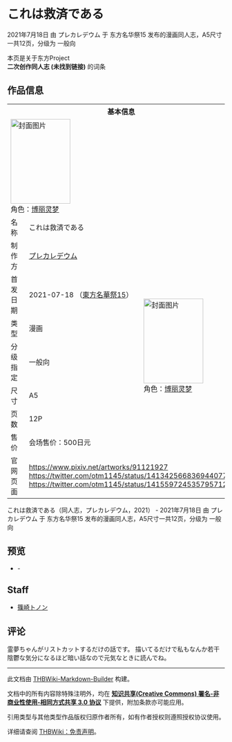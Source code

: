 # これは救済である

<!-- source html: G:\repos\THBWiki-Markdown-Builder\THBWikiMarkdown\Temp\main\0\06\ns0%3A%E3%81%93%E3%82%8C%E3%81%AF%E6%95%91%E6%B8%88%E3%81%A7%E3%81%82%E3%82%8B.html -->

2021年7月18日 由 プレカレデウム 于 东方名华祭15 发布的漫画同人志，A5尺寸一共12页，分级为 一般向

本页是关于东方Project  
 **二次创作同人志 (未找到链接)** 的词条

## 作品信息

<table><tbody><tr><th colspan="3">基本信息</th></tr><tr><td class="cover-artwork-mobile" colspan="2"><a href="./文件-これは救済である封面.jpg.md" class="image" title="封面图片"><img alt="封面图片" src="https://upload.thwiki.cc/thumb/f/f6/%E3%81%93%E3%82%8C%E3%81%AF%E6%95%91%E6%B8%88%E3%81%A7%E3%81%82%E3%82%8B%E5%B0%81%E9%9D%A2.jpg/138px-%E3%81%93%E3%82%8C%E3%81%AF%E6%95%91%E6%B8%88%E3%81%A7%E3%81%82%E3%82%8B%E5%B0%81%E9%9D%A2.jpg" decoding="async" loading="lazy" width="138" height="196" srcset="https://upload.thwiki.cc/thumb/f/f6/%E3%81%93%E3%82%8C%E3%81%AF%E6%95%91%E6%B8%88%E3%81%A7%E3%81%82%E3%82%8B%E5%B0%81%E9%9D%A2.jpg/207px-%E3%81%93%E3%82%8C%E3%81%AF%E6%95%91%E6%B8%88%E3%81%A7%E3%81%82%E3%82%8B%E5%B0%81%E9%9D%A2.jpg 1.5x, https://upload.thwiki.cc/thumb/f/f6/%E3%81%93%E3%82%8C%E3%81%AF%E6%95%91%E6%B8%88%E3%81%A7%E3%81%82%E3%82%8B%E5%B0%81%E9%9D%A2.jpg/276px-%E3%81%93%E3%82%8C%E3%81%AF%E6%95%91%E6%B8%88%E3%81%A7%E3%81%82%E3%82%8B%E5%B0%81%E9%9D%A2.jpg 2x" data-file-width="1000" data-file-height="1419"></a><div class="cover-char">角色：<a href="./博丽灵梦.md" title="博丽灵梦">博丽灵梦</a></div></td>
</tr><tr><td class="label">名称</td><td colspan="2"> これは救済である </td></tr><tr><td class="label">制作方</td><td><a href="./プレカレデウム.md" title="プレカレデウム">プレカレデウム</a></td><td class="cover-artwork" rowspan="7" style="min-width:196px;"><a href="./文件-これは救済である封面.jpg.md" class="image" title="封面图片"><img alt="封面图片" src="https://upload.thwiki.cc/thumb/f/f6/%E3%81%93%E3%82%8C%E3%81%AF%E6%95%91%E6%B8%88%E3%81%A7%E3%81%82%E3%82%8B%E5%B0%81%E9%9D%A2.jpg/138px-%E3%81%93%E3%82%8C%E3%81%AF%E6%95%91%E6%B8%88%E3%81%A7%E3%81%82%E3%82%8B%E5%B0%81%E9%9D%A2.jpg" decoding="async" loading="lazy" width="138" height="196" srcset="https://upload.thwiki.cc/thumb/f/f6/%E3%81%93%E3%82%8C%E3%81%AF%E6%95%91%E6%B8%88%E3%81%A7%E3%81%82%E3%82%8B%E5%B0%81%E9%9D%A2.jpg/207px-%E3%81%93%E3%82%8C%E3%81%AF%E6%95%91%E6%B8%88%E3%81%A7%E3%81%82%E3%82%8B%E5%B0%81%E9%9D%A2.jpg 1.5x, https://upload.thwiki.cc/thumb/f/f6/%E3%81%93%E3%82%8C%E3%81%AF%E6%95%91%E6%B8%88%E3%81%A7%E3%81%82%E3%82%8B%E5%B0%81%E9%9D%A2.jpg/276px-%E3%81%93%E3%82%8C%E3%81%AF%E6%95%91%E6%B8%88%E3%81%A7%E3%81%82%E3%82%8B%E5%B0%81%E9%9D%A2.jpg 2x" data-file-width="1000" data-file-height="1419"></a><div class="cover-char">角色：<a href="./博丽灵梦.md" title="博丽灵梦">博丽灵梦</a></div></td>
</tr><tr><td class="label">首发日期</td><td>2021-07-18&#160;（<a href="/展会作品列表?e=%E4%B8%9C%E6%96%B9%E5%90%8D%E5%8D%8E%E7%A5%AD%2315">東方名華祭15</a>）</td></tr><tr><td class="label">类型</td><td>漫画</td></tr><tr><td class="label">分级指定</td><td>一般向</td></tr><tr><td class="label">尺寸</td><td>A5</td></tr><tr><td class="label">页数</td><td>12P</td></tr><tr><td class="label">售价</td><td>会场售价：500日元</td></tr>
<tr><td class="label">官网页面</td><td colspan="2"><a rel="nofollow" class="external free" href="https://www.pixiv.net/artworks/91121927">https://www.pixiv.net/artworks/91121927</a><br><a rel="nofollow" class="external free" href="https://twitter.com/otm1145/status/1413425668369440777">https://twitter.com/otm1145/status/1413425668369440777</a><br><a rel="nofollow" class="external free" href="https://twitter.com/otm1145/status/1415597245357957122">https://twitter.com/otm1145/status/1415597245357957122</a></td></tr></tbody></table>

これは救済である（同人志，プレカレデウム，2021） - 2021年7月18日 由 プレカレデウム 于 东方名华祭15 发布的漫画同人志，A5尺寸一共12页，分级为 一般向

## 预览
- [](./文件-これは救済である预览图1.jpg.md)- [](./文件-これは救済である预览图2.jpg.md)


## Staff
- [篠崎トノン](./篠崎トノン.md)


## 评论
  
霊夢ちゃんがリストカットするだけの話です。
描いてるだけで私もなんか若干陰鬱な気分になるほど暗い話なので元気なときに読んでね。
  





---

此文档由 [THBWiki-Markdown-Builder](https://github.com/Delsin-Yu/THBWiki-Markdown-Builder) 构建。

文档中的所有内容除特殊注明外，均在 [**知识共享(Creative Commons) 署名-非商业性使用-相同方式共享 3.0 协议**](https://creativecommons.org/licenses/by-sa/3.0/deed.zh-hans) 下提供，附加条款亦可能应用。

引用类型与其他类型作品版权归原作者所有，如有作者授权则遵照授权协议使用。

详细请查阅 [THBWiki：免责声明](https://thbwiki.cc/THBWiki:%E5%85%8D%E8%B4%A3%E5%A3%B0%E6%98%8E)。

